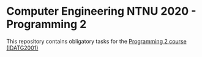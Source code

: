 # Computer Engineering NTNU 2020 - Programming 2
This repository contains obligatory tasks for the <a href="https://www.ntnu.edu/studies/courses/IDATG2001#tab=omEmnet" target="_blank">Programming 2 course (IDATG2001)</a>
